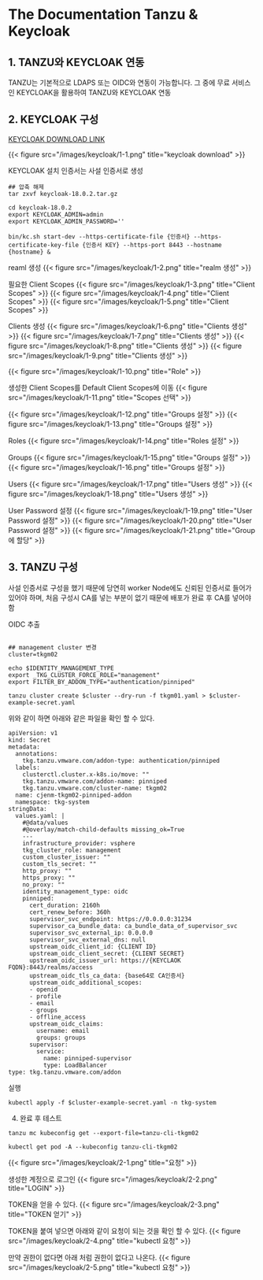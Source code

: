 # The Documentation Tanzu & Keycloak


## 1. TANZU와 KEYCLOAK 연동

TANZU는 기본적으로 LDAPS 또는 OIDC와 연동이 가능합니다. 그 중에 무료 서비스인 KEYCLOAK을 활용하여 TANZU와 KEYCLOAK 연동

## 2. KEYCLOAK 구성

[<i class="fas fa-link"></i> KEYCLOAK DOWNLOAD LINK](https://www.keycloak.org/downloads)

{{< figure src="/images/keycloak/1-1.png" title="keycloak download" >}}

KEYCLOAK 설치
인증서는 사설 인증서로 생성
```shell
## 압축 해제
tar zxvf keycloak-18.0.2.tar.gz

cd keycloak-18.0.2
export KEYCLOAK_ADMIN=admin
export KEYCLOAK_ADMIN_PASSWORD=''

bin/kc.sh start-dev --https-certificate-file {인증서} --https-certificate-key-file {인증서 KEY} --https-port 8443 --hostname {hostname} &
```

reaml 생성
{{< figure src="/images/keycloak/1-2.png" title="realm 생성" >}}

필요한 Client Scopes
{{< figure src="/images/keycloak/1-3.png" title="Client Scopes" >}}
{{< figure src="/images/keycloak/1-4.png" title="Client Scopes" >}}
{{< figure src="/images/keycloak/1-5.png" title="Client Scopes" >}}

Clients 생성
{{< figure src="/images/keycloak/1-6.png" title="Clients 생성" >}}
{{< figure src="/images/keycloak/1-7.png" title="Clients 생성" >}}
{{< figure src="/images/keycloak/1-8.png" title="Clients 생성" >}}
{{< figure src="/images/keycloak/1-9.png" title="Clients 생성" >}}

{{< figure src="/images/keycloak/1-10.png" title="Role" >}}

생성한 Client Scopes를 Default Client Scopes에 이동
{{< figure src="/images/keycloak/1-11.png" title="Scopes 선택" >}}

{{< figure src="/images/keycloak/1-12.png" title="Groups 설정" >}}
{{< figure src="/images/keycloak/1-13.png" title="Groups 설정" >}}

Roles
{{< figure src="/images/keycloak/1-14.png" title="Roles 설정" >}}

Groups
{{< figure src="/images/keycloak/1-15.png" title="Groups 설정" >}}
{{< figure src="/images/keycloak/1-16.png" title="Groups 설정" >}}

Users
{{< figure src="/images/keycloak/1-17.png" title="Users 생성" >}}
{{< figure src="/images/keycloak/1-18.png" title="Users 생성" >}}

User Password 설정
{{< figure src="/images/keycloak/1-19.png" title="User Password 설정" >}}
{{< figure src="/images/keycloak/1-20.png" title="User Password 설정" >}}
{{< figure src="/images/keycloak/1-21.png" title="Group에 할당" >}}

## 3. TANZU 구성
사설 인증서로 구성을 했기 때문에 당연히 worker Node에도 신뢰된 인증서로 들어가 있어야 하며, 처음 구성시 CA를 넣는 부분이 없기 때문에 배포가 완료 후 CA를 넣어야 함

OIDC 추출
```shell

## management cluster 변경
cluster=tkgm02

echo $IDENTITY_MANAGEMENT_TYPE
export _TKG_CLUSTER_FORCE_ROLE="management"
export FILTER_BY_ADDON_TYPE="authentication/pinniped"

tanzu cluster create $cluster --dry-run -f tkgm01.yaml > $cluster-example-secret.yaml

```
위와 같이 하면 아래와 같은 파일을 확인 할 수 있다.
```shell
apiVersion: v1
kind: Secret
metadata:
  annotations:
    tkg.tanzu.vmware.com/addon-type: authentication/pinniped
  labels:
    clusterctl.cluster.x-k8s.io/move: ""
    tkg.tanzu.vmware.com/addon-name: pinniped
    tkg.tanzu.vmware.com/cluster-name: tkgm02
  name: cjenm-tkgm02-pinniped-addon
  namespace: tkg-system
stringData:
  values.yaml: |
    #@data/values
    #@overlay/match-child-defaults missing_ok=True
    ---
    infrastructure_provider: vsphere
    tkg_cluster_role: management
    custom_cluster_issuer: ""
    custom_tls_secret: ""
    http_proxy: ""
    https_proxy: ""
    no_proxy: ""
    identity_management_type: oidc
    pinniped:
      cert_duration: 2160h
      cert_renew_before: 360h
      supervisor_svc_endpoint: https://0.0.0.0:31234
      supervisor_ca_bundle_data: ca_bundle_data_of_supervisor_svc
      supervisor_svc_external_ip: 0.0.0.0
      supervisor_svc_external_dns: null
      upstream_oidc_client_id: {CLIENT ID}
      upstream_oidc_client_secret: {CLIENT SECRET}
      upstream_oidc_issuer_url: https://{KEYCLAOK FQDN}:8443/realms/access
      upstream_oidc_tls_ca_data: {base64로 CA인증서}
      upstream_oidc_additional_scopes:
      - openid
      - profile
      - email
      - groups
      - offline_access
      upstream_oidc_claims:
        username: email
        groups: groups
      supervisor:
        service:
          name: pinniped-supervisor
          type: LoadBalancer
type: tkg.tanzu.vmware.com/addon
```

실행
```shell
kubectl apply -f $cluster-example-secret.yaml -n tkg-system
```

4. 완료 후 테스트


```shell
tanzu mc kubeconfig get --export-file=tanzu-cli-tkgm02

kubectl get pod -A --kubeconfig tanzu-cli-tkgm02
```

{{< figure src="/images/keycloak/2-1.png" title="요청" >}}

생성한 계정으로 로그인
{{< figure src="/images/keycloak/2-2.png" title="LOGIN" >}}

TOKEN을 얻을 수 있다.
{{< figure src="/images/keycloak/2-3.png" title="TOKEN 얻기" >}}

TOKEN을 붙여 넣으면 아래와 같이 요청이 되는 것을 확인 할 수 있다.
{{< figure src="/images/keycloak/2-4.png" title="kubectl 요청" >}}

만약 권한이 없다면 아래 처럼 권한이 없다고 나온다.
{{< figure src="/images/keycloak/2-5.png" title="kubectl 요청" >}}
